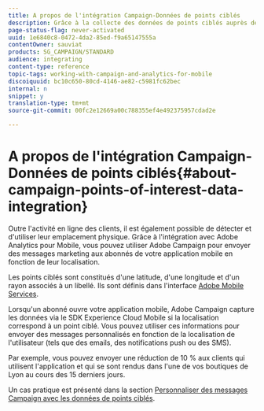 ```yaml
---
title: A propos de l'intégration Campaign-Données de points ciblés
description: Grâce à la collecte des données de points ciblés auprès des abonnés de votre application mobile, envoyez-leur des messages marketing en fonction de leur localisation par le biais de l'intégration dans Adobe Campaign.
page-status-flag: never-activated
uuid: 1e6840c8-0472-4da2-85ed-f9a65147555a
contentOwner: sauviat
products: SG_CAMPAIGN/STANDARD
audience: integrating
content-type: reference
topic-tags: working-with-campaign-and-analytics-for-mobile
discoiquuid: bc10c650-80cd-4146-ae82-c5981fc62bec
internal: n
snippet: y
translation-type: tm+mt
source-git-commit: 00fc2e12669a00c788355ef4e492375957cdad2e

---
```



# A propos de l'intégration Campaign-Données de points ciblés{#about-campaign-points-of-interest-data-integration}

Outre l'activité en ligne des clients, il est également possible de détecter et d'utiliser leur emplacement physique. Grâce à l'intégration avec Adobe Analytics pour Mobile, vous pouvez utiliser Adobe Campaign pour envoyer des messages marketing aux abonnés de votre application mobile en fonction de leur localisation.

Les points ciblés sont constitués d'une latitude, d'une longitude et d'un rayon associés à un libellé. Ils sont définis dans l'interface [Adobe Mobile Services](https://marketing.adobe.com/resources/help/en_US/mobile/home.html).

Lorsqu'un abonné ouvre votre application mobile, Adobe Campaign capture les données via le SDK Experience Cloud Mobile si la localisation correspond à un point ciblé. Vous pouvez utiliser ces informations pour envoyer des messages personnalisés en fonction de la localisation de l'utilisateur (tels que des emails, des notifications push ou des SMS).

Par exemple, vous pouvez envoyer une réduction de 10 % aux clients qui utilisent l'application et qui se sont rendus dans l'une de vos boutiques de Lyon au cours des 15 derniers jours.

Un cas pratique est présenté dans la section [Personnaliser des messages Campaign avec les données de points ciblés](../../integrating/using/personalizing-campaign-messages-with-point-of-interest-data.md).
